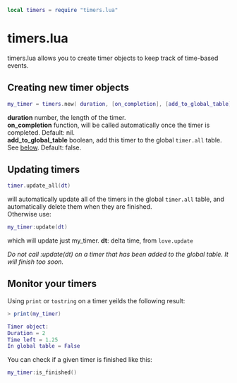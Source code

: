 
```lua
local timers = require "timers.lua"
```

# timers.lua
timers.lua allows you to create timer objects to keep track of time-based events.

## Creating new timer objects

```lua
my_timer = timers.new( duration, [on_completion], [add_to_global_table] )
```
__duration__ number, the length of the timer.  
__on_completion__ function, will be called automatically once the timer is completed. Default: nil.  
__add_to_global_table__ boolean, add this timer to the global `timer.all` table. See  [below](https://github.com/jdillonh/love2d-libs/blob/master/timers/README.md#updating-timers). Default: false.

## Updating timers
```lua
timer.update_all(dt)
```
will automatically update all of the timers in the global `timer.all` table, and automatically delete 
them when they are finished.  
Otherwise use:  
```lua 
my_timer:update(dt)
```
which will update just my_timer.
__dt__: delta time, from ```love.update``` 
  
_Do not call :update(dt) on a timer that has been added to the global table. It will finish too soon._  


## Monitor your timers
Using `print` or `tostring` on a timer yeilds the following result:
```lua
> print(my_timer) 

Timer object:
Duration = 2
Time left = 1.25
In global table = False
```  
You can check if a given timer is finished like this:
```lua
my_timer:is_finished()
```


